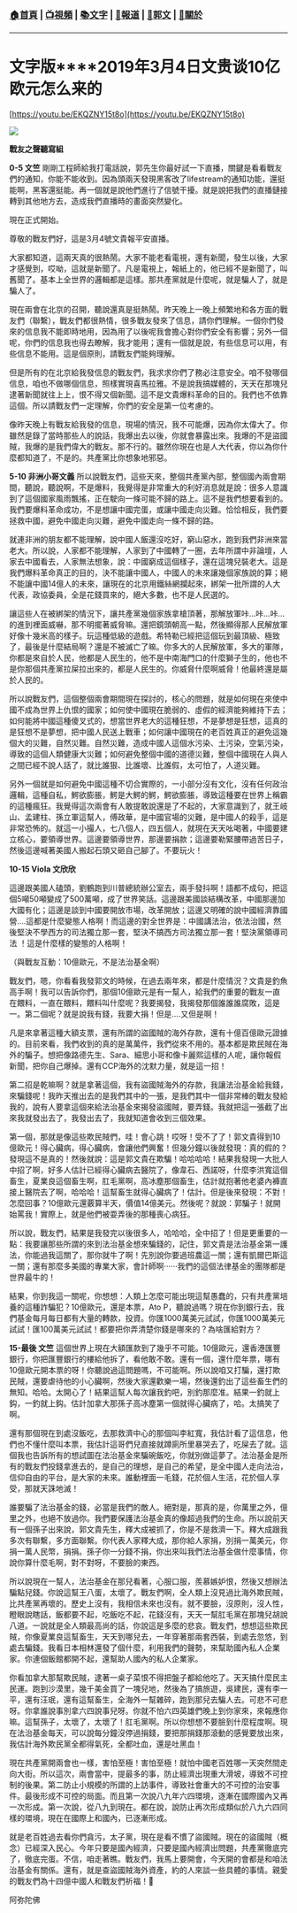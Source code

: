 ###  [:house:首頁](https://github.com/ourhimalayas/home) | [:tv:視頻](https://github.com/ourhimalayas/videos) | [:books:文字](https://github.com/ourhimalayas/txt) | [:newspaper:報道](https://github.com/ourhimalayas/news) | [:eagle:郭文](https://github.com/ourhimalayas/guomedia) | [:pray:關於](https://github.com/ourhimalayas/home/tree/master/about)
---
# **文字版****2019**年**3**月**4**日文贵谈**10**亿欧元怎么来的
  

[https://youtu.be/EKQZNY15t8o](https://youtu.be/EKQZNY15t8o)

[![](https://4.bp.blogspot.com/-sAQJEYczu9Q/XH4J-RUQcNI/AAAAAAAABek/_OtJ6Bxfvfcu9XPWrNIaeZoa85KV7aijQCLcBGAs/s400/111.PNG)](https://4.bp.blogspot.com/-sAQJEYczu9Q/XH4J-RUQcNI/AAAAAAAABek/_OtJ6Bxfvfcu9XPWrNIaeZoa85KV7aijQCLcBGAs/s1600/111.PNG)


**戰友之聲聽寫組**  
  

**0-5 文竺**
剛剛工程師給我打電話說，郭先生你最好試一下直播，關鍵是看看戰友們的通知，你能不能收到。因為頭兩天發現黑客改了lifestream的通知功能，還挺能啊，黑客還挺能。再一個就是說他們進行了信號干擾。就是說把我們的直播鏈接轉到其他地方去，造成我們直播時的畫面突然變化。  
  

現在正式開始。
  

尊敬的戰友們好，這是3月4號文貴報平安直播。
  

大家都知道，這兩天真的很熱鬧。大家不能老看電視，還有新聞，發生以後，大家才感覺到，哎呦，這就是新聞了。凡是電視上，報紙上的，他已經不是新聞了，叫舊聞了。基本上全世界的邏輯都是這樣。那共產黨就是什麼呢，就是騙人了，就是騙人了。
  

現在兩會在北京的召開，聽說還真是挺熱鬧。昨天晚上一晚上頻繁地和各方面的戰友們（聯繫），戰友們都很熱情，很多戰友發來了信息，請你們理解。一個你們發來的信息我不能即時地用，因為用了以後呢我會擔心對你們安全有影響；另外一個呢，你們的信息我也得去瞭解，我才能用；還有一個就是說，有些信息可以用，有些信息不能用。這是個原則，請戰友們能夠理解。
  

但是所有的在北京給我發信息的戰友們，我求求你們了務必注意安全。咱不發哪個信息，咱也不做哪個信息，照樣實現喜馬拉雅。不是說我搞媒體的，天天在那塊兒逮著新聞就往上上，恨不得又個新聞。這不是文貴爆料革命的目的。我們也不依靠這個。所以請戰友們一定理解，你們的安全是第一位考慮的。
  

像昨天晚上有戰友給我發的信息，現場的情況，我不可能爆，因為你太偉大了。你雖然是錄了當時那些人的說話，我爆出去以後，你就會暴露出來。我爆的不是盜國賊，我爆的是我們偉大的戰友。那不行的。雖然你現在也是人大代表，你以為你什麼都知道了，不是的。共產黨比你想象地邪惡。
  

**5-10 非洲小哥文義**
所以說戰友們，這些天來，整個共產黨內部，整個國內兩會期間，聽說，聽說啊，不是爆料，我覺得是非常重大的利好消息就是說：很多人意識到了這個國家風雨飄搖，正在駛向一條可能不歸的路上。這不是我們想要看到的。我們要爆料革命成功，不是想讓中國完蛋，或讓中國走向災難。恰恰相反，我們要拯救中國，避免中國走向災難，避免中國走向一條不歸的路。  
  

就連非洲的朋友都不能理解，說中國人飯還沒吃好，窮山惡水，跑到我們非洲來當老大。所以說，人家都不能理解，人家到了中國轉了一圈，去年所謂中非論壇，人家去中國看去，人家無法想象，說：中國窮成這個樣子，還在這塊兒裝老大。這是我們爆料革命真正的目的，決不能讓中國人，中國人的未來讓幾個家族說的算；絕不能讓中國14億人的未來，讓現在的北京用鐵絲網攔起來，綁架一批所謂的人大代表，政協委員，全是花錢買來的，絕大多數，也不是人民選的。
  

讓這些人在被綁架的情況下，讓共產黨幾個家族拿槍頂著，那解放軍咔…咔…咔…的進到裡面威嚇，那不明擺著威脅嘛。還把鏡頭朝高一點，然後顯得那人民解放軍好像十幾米高的樣子。玩這種低級的遊戲。希特勒已經把這個玩到最頂級、極致了，最後是什麼結局啊？還是不被滅亡了嘛。你多大的人民解放軍，多大的軍隊，你都是來自於人民，他都是人民生的，他不是中南海門口的什麼獅子生的，他也不是你那個共產黨拉屎拉出來的，都是人民生的。你威脅什麼啊威脅！他最終還是屬於人民的。
  

所以說戰友們，這個整個兩會期間現在探討的，核心的問題，就是如何現在來使中國不成為世界上仇恨的國家；如何使中國現在脆弱的、虛假的經濟能夠維持下去；如何能將中國這種傻叉式的，想當世界老大的這種狂想，不是夢想是狂想，這真的是狂想不是夢想，把中國人民送上戰車；如何讓中國現在的老百姓真正的避免這幾個大的災難，自然災難。自然災難，造成中國人這個水污染、土污染，空氣污染，導致的這個人類健康大災難；如何避免整個中國的道德災難，整個中國現在人與人之間已經不說人話了，就比誰狠、比誰壞、比誰假，太可怕了，人道災難。
  

另外一個就是如何避免中國這種不切合實際的，一小部分沒有文化，沒有任何政治邏輯，這種自私，鰐欲膨脹，鰐是大鰐的鰐，鰐欲膨脹，導致這種要在世界上稱霸的這種瘋狂。我覺得這次兩會有人敢提敢說還是了不起的，大家意識到了，就王岐山、孟建柱、孫立軍這幫人，傅政華，是中國官場的災難，是中國人的殺手，這是非常恐怖的。就這一小撮人，七八個人，四五個人，就現在天天吆喝著，中國要建立核心，要領導世界。這邊要領導世界，那邊要捐款；這邊要勒緊腰帶過苦日子，然後這邊喊著美國人搬起石頭又砸自己腳了。不要玩火！
  

**10-15 Viola 文欣欣**

這邊跟美國人磕頭，劉鶴跑到川普總統辦公室去，兩手發抖啊！語都不成句，把這個5噸50噸變成了500萬噸，成了世界笑話。這邊跟美國談結構改革，中國那邊加大國有化；這邊是談到中國要開放市場，改革開放；這邊又明確的說中國經濟靠國營....這都是什麼變態人格啊！而這邊的對全世界是：中國講法治，依法治國，然後堅決不學西方的司法獨立那一套，堅決不搞西方司法獨立那一套！堅決黨領導司法 ！這是什麼樣的變態的人格啊！
  

（與戰友互動：10億歐元，不是法治基金啊）
  

戰友們，嗯，你看看我發郭文的時候，在過去兩年來，都是什麼情況？文貴是釣魚高手啊！我可以告訴你們，那個10億歐元是有一幫人，給我們的重要的戰友一直在餵料，一直在餵料，餵料叫什麼呢？我要揭發，我揭發那個誰誰誰腐敗，這是一。第二個呢？就是說我有錢，我要大捐！但是....又但是啊！
  

凡是來拿著這種大額支票，還有所謂的盜國賊的海外存款，還有十億百億歐元證據的。目前來看，我們收到的真的是萬萬件，我們從來不用的。基本都是欺民賊在海外的騙子。想把像路德先生、Sara、細思小哥和像卡麗熙這樣的人呢，讓你報假新聞，把你自己爆掉。還有CCP海外的沈默力量，就是這一招！
  

第二招是乾嘛啊？就是拿著這個，我有盜國賊海外的存款，我讓法治基金給我錢，來騙錢呢！我昨天推出去的是我們其中的一張，是我們其中一個非常棒的戰友發給我的，說有人要拿這個來給法治基金來揭發盜國賊，要弄錢。我就把這一張截了出來我就發出去了，我發出去了，我就知道會收到三個效果。
  

第一個，那就是像這些欺民賊們，哇！會心跳！哎呀！受不了了！郭文貴得到10億歐元！得心臟病，得心臟病，會讓他們興奮！但幾分鐘以後就發現：真的假的？發現這不是真的！然後就說：這是郭文貴在欺騙！哈哈哈哈！結果我發現一大批人中招了啊，好多人估計已經得心臟病去醫院了，像韋石、西諾呀，什麼李洪寬這個畜生，夏業良這個畜生啊，肛毛黨啊，高冰塵那個畜生，估計就抱著他老婆內褲直接上醫院去了啊，哈哈哈！這幫畜生就得心臟病了！估計。但是後來發現：不對！怎麼回事？10億歐元還覈算半天，價值14億美元。然後呢？就說：郭騙子！就開始罵我！實際上，就是他們被耍弄後的那種喪心病狂。


  

所以說，戰友們，結果是我發完以後很多人，哈哈哈，全中招了！但是更重要的一點：我要讓那些所謂的來到法治基金想來騙錢的，記住，郭文貴是法治基金第一護法，你能過我這關了，那你就牛了啊！先別說你要過班農這一關；還有凱爾巴斯這一關；還有那麼多美國的專業大家，會計師啊······我們的這個法律基金的團隊都是世界最牛的！
  

結果，你到我這一關呢，你想想：人類上怎麼可能出現這幫愚蠢的，只有共產黨培養的這種詐騙犯？10億歐元，還是本票，Ato P，聽說過嗎？現在你到銀行去，我們基金每月每日都有大量的轉款，投資。你匯1000萬美元試試，你匯1000萬美元試試！匯100萬美元試試！都要把你弄清楚你錢是哪來的？為啥匯給對方？
  

**15-最後 文竺**
這個世界上現在大額匯款到了幾乎不可能。10億歐元，還香港匯豐銀行，你把匯豐銀行的樓給他拆了，看他敢不敢。還有一個，還什麼年票，哪有10億歐元開本票的呀！你聽說過這問題嗎，不可能啊。所以說咱又打騙，還打欺民賊，還要虐待他的小心臟啊，然後大家還歡樂一場，然後還釣出了這些畜生們的無知。哈哈。太開心了！結果這幫人每次讓我釣吧，別釣那麼准。結果一釣就上鈎，一釣就上鈎。估計加拿大那孫子高冰塵第一個就得心臟病了，哈。太搞笑了啊。  
  

還有那個現在到處沒飯吃，去那救濟中心的那個叫李紅寬，我估計看了這信息，他們也不懂什麼叫本票，我估計這哥們兒直接就蹲廁所里暴哭去了，吃屎去了就。這個我也告訴所有的想試圖在法治基金來騙碗飯吃，你就別做這夢了。法治基金是所有的戰友們投錢拿進去的，是自己的理想，是自己的希望，是全中國人走向法治，信仰自由的平台，是大家的未來。誰動裡面一毛錢，花於個人生活，花於個人享受，那就天誅地滅！
  

誰要騙了法治基金的錢，必當是我們的敵人。絕對是，那真的是，你萬里之外，億里之外，也絕不放過你。我們要保護法治基金真的像超過我們的生命。所以說前天有一個孫子出來說，郭文貴先生，釋大成被抓了，你是不是救濟一下。釋大成跟我多次有聯繫，多方面聯繫。你代表人家釋大成，那你給人家捐，別捐一萬美元，你捐一萬人民幣，捐捐。孫子你一分錢不捐，你出來叫我們法治基金做什麼事情，你說你算什麼毛啊，對不對呀，不要臉的東西。
  

所以說現在一幫人，法治基金在那兒看著，心服口服，羨慕嫉妒恨，然後又想辦法騙點兒錢。你說這幫王八蛋，太壞了。戰友們啊，全人類上沒見過比海外欺民賊，比共產黨再壞的。歷史上沒有，我相信未來也沒有。就不要臉，沒原則，沒人性，瞪眼說瞎話，飯都要不起，吃飯吃不起，花錢沒有，天天一幫肛毛黨在那塊兒胡說八道。一說就是全人類最高尚的話，你說這是多麼的悲哀。戰友們，想想這些欺民賊，你像夏業良這幫畜生，天天到哪兒去，一年穿著那兩套西裝，到處去忽悠，到處去騙錢。我看日本相林還發了個什麼，利用我們的聲勢，來幫助國內私人企業家。你連個飯館都開不起，還幫助人國內的私人企業家。
  

你看加拿大那幫欺民賊，逮著一桌子菜恨不得把盤子都給他吃了。天天搞什麼民主民運。跑到沙漠里，幾千美金買了一塊兒地，然後為了搞旅遊，吳建民，還有李一平，還有汪珉，還有這幫畜生，全海外一幫雜碎，跑到那兒去騙人去。可悲不可悲呀。你拿誰說事別拿六四說事兒呀。你就不怕六四英雄們晚上到你家來，來報應你嘛。這幫孫子，太壞了，太壞了！肛毛黨啊。所以你想想不要臉到什麼程度啊。現在法治基金每天，可以說每分鐘沒停過捐錢，要把那捐錢那滾動的感覺要放出來，我估計海外欺民黨全都得氣死，全都吐血，還是吐黑血！
  

現在共產黨開兩會也一樣，害怕至極！害怕至極！就怕中國老百姓哪一天突然間走向大街。所以這次，兩會當中，提最多的事，防止經濟出現重大滑坡，導致不可控制的後果。第二防止小規模的所謂的上訪事件，導致社會重大的不可控的治安事件。最後形成不可控的局面。而且第一次說八九年六四環境，逐漸在國際國內又再一次形成。第一次說，從八九到現在。都在說，說防止再次形成類似於八九六四同樣的環境，現在在國際上和國內，已逐漸形成。
  

就是老百姓過去看你們貪污，太子黨，現在是看不慣了盜國賊。現在的盜國賊（概念）已經深入民心。今年只要是國內經濟，只要是國內經濟出問題，共產黨徹底完了，徹底完蛋。不信，咱走著瞧。戰友們，我馬上要開會，今天開的會都是和咱法治基金有關係。還有，就是查盜國賊海外資產，約的人來談一些具體的事情。親愛的戰友們為十四億中國人和戰友們祈福！🙏
  

阿弥陀佛
<u></u><sub></sub><sup></sup><strike></strike>